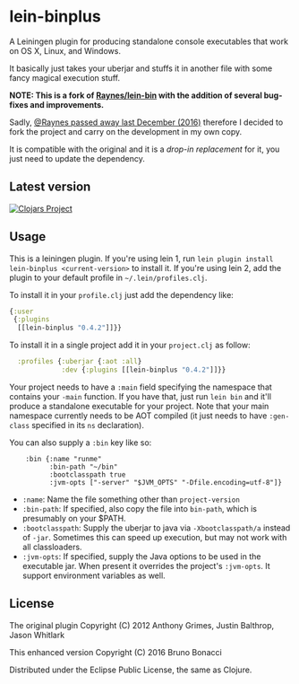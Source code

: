 # lein-binplus

A Leiningen plugin for producing standalone console executables that
work on OS X, Linux, and Windows.

It basically just takes your uberjar and stuffs it in another file
with some fancy magical execution stuff.

**NOTE: This is a fork of
[Raynes/lein-bin](https://github.com/Raynes/lein-bin)
with the addition of several bug-fixes and improvements.**

Sadly, [@Raynes passed away last December (2016)](https://cemerick.com/2016/12/07/rip-anthony-grimes/)
therefore I decided to fork the project and carry on the development in my own copy.

It is compatible with the original and it is a *drop-in replacement* for it,
you just need to update the dependency.

## Latest version

[![Clojars Project](https://img.shields.io/clojars/v/lein-binplus.svg)](https://clojars.org/lein-binplus)

## Usage

This is a leiningen plugin. If you're using lein 1, run `lein plugin
install lein-binplus <current-version>` to install it.  If you're using
lein 2, add the plugin to your default profile in
`~/.lein/profiles.clj`.

To install it in your `profile.clj` just add the dependency like:

``` clojure
{:user
 {:plugins
  [[lein-binplus "0.4.2"]]}}

```

To install it in a single project add it in your `project.clj` as follow:

``` clojure
  :profiles {:uberjar {:aot :all}
             :dev {:plugins [[lein-binplus "0.4.2"]]}}

```

Your project needs to have a `:main` field specifying the namespace
that contains your `-main` function.  If you have that, just run `lein
bin` and it'll produce a standalone executable for your project. Note
that your main namespace currently needs to be AOT compiled (it just
needs to have `:gen-class` specified in its `ns` declaration).

You can also supply a `:bin` key like so:

        :bin {:name "runme"
              :bin-path "~/bin"
              :bootclasspath true
              :jvm-opts ["-server" "$JVM_OPTS" "-Dfile.encoding=utf-8"]}

  * `:name`: Name the file something other than `project-version`
  * `:bin-path`: If specified, also copy the file into `bin-path`,
    which is presumably on your $PATH.
  * `:bootclasspath`: Supply the uberjar to java via
    `-Xbootclasspath/a` instead of `-jar`.  Sometimes this can speed
    up execution, but may not work with all classloaders.
  * `:jvm-opts`: If specified, supply the Java options to be used in
    the executable jar. When present it overrides the project's
    `:jvm-opts`. It support environment variables as well.

## License

The original plugin Copyright (C) 2012 Anthony Grimes, Justin Balthrop, Jason Whitlark

This enhanced version Copyright (C) 2016 Bruno Bonacci

Distributed under the Eclipse Public License, the same as Clojure.
